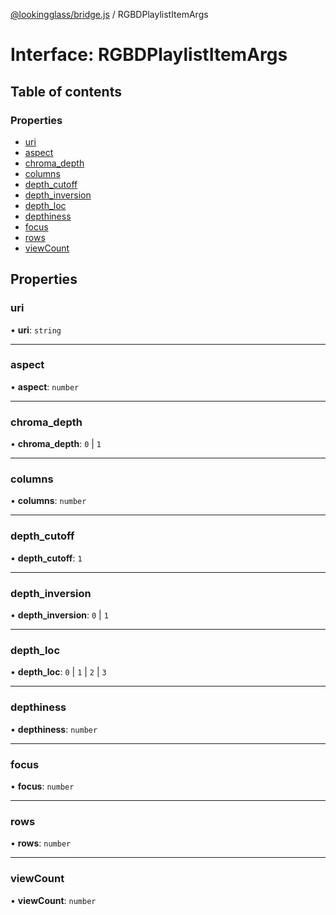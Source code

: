 [@lookingglass/bridge.js](../README.md) / RGBDPlaylistItemArgs

# Interface: RGBDPlaylistItemArgs

## Table of contents

### Properties

- [uri](RGBDPlaylistItemArgs.md#uri)
- [aspect](RGBDPlaylistItemArgs.md#aspect)
- [chroma_depth](RGBDPlaylistItemArgs.md#chroma_depth)
- [columns](RGBDPlaylistItemArgs.md#columns)
- [depth_cutoff](RGBDPlaylistItemArgs.md#depth_cutoff)
- [depth_inversion](RGBDPlaylistItemArgs.md#depth_inversion)
- [depth_loc](RGBDPlaylistItemArgs.md#depth_loc)
- [depthiness](RGBDPlaylistItemArgs.md#depthiness)
- [focus](RGBDPlaylistItemArgs.md#focus)
- [rows](RGBDPlaylistItemArgs.md#rows)
- [viewCount](RGBDPlaylistItemArgs.md#viewcount)

## Properties

### uri

• **uri**: `string`

---

### aspect

• **aspect**: `number`

---

### chroma_depth

• **chroma_depth**: `0` \| `1`

---

### columns

• **columns**: `number`

---

### depth_cutoff

• **depth_cutoff**: `1`

---

### depth_inversion

• **depth_inversion**: `0` \| `1`

---

### depth_loc

• **depth_loc**: `0` \| `1` \| `2` \| `3`

---

### depthiness

• **depthiness**: `number`

---

### focus

• **focus**: `number`

---

### rows

• **rows**: `number`

---

### viewCount

• **viewCount**: `number`
